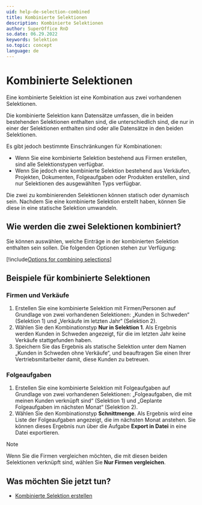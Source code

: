 ```yaml
---
uid: help-de-selection-combined
title: Kombinierte Selektionen
description: Kombinierte Selektionen
author: SuperOffice RnD
so.date: 06.29.2022
keywords: Selektion
so.topic: concept
language: de
---
```


# Kombinierte Selektionen

Eine kombinierte Selektion ist eine Kombination aus zwei vorhandenen Selektionen.

Die kombinierte Selektion kann Datensätze umfassen, die in beiden bestehenden Selektionen enthalten sind, die unterschiedlich sind, die nur in einer der Selektionen enthalten sind oder alle Datensätze in den beiden Selektionen.

Es gibt jedoch bestimmte Einschränkungen für Kombinationen:

* Wenn Sie eine kombinierte Selektion bestehend aus Firmen erstellen, sind alle Selektionstypen verfügbar.
* Wenn Sie jedoch eine kombinierte Selektion bestehend aus Verkäufen, Projekten, Dokumenten, Folgeaufgaben oder Produkten erstellen, sind nur Selektionen des ausgewählten Typs verfügbar.

Die zwei zu kombinierenden Selektionen können statisch oder dynamisch sein. Nachdem Sie eine kombinierte Selektion erstellt haben, können Sie diese in eine statische Selektion umwandeln.

## Wie werden die zwei Selektionen kombiniert?

Sie können auswählen, welche Einträge in der kombinierten Selektion enthalten sein sollen. Die folgenden Optionen stehen zur Verfügung:

[!include[Options for combining selections](includes/table-selection-combinations.md)]

## Beispiele für kombinierte Selektionen

### Firmen und Verkäufe

1. Erstellen Sie eine kombinierte Selektion mit Firmen/Personen auf Grundlage von zwei vorhandenen Selektionen: „Kunden in Schweden“ (Selektion 1) und „Verkäufe im letzten Jahr“ (Selektion 2).
2. Wählen Sie den Kombinationstyp **Nur in Selektion 1**. Als Ergebnis werden Kunden in Schweden angezeigt, für die im letzten Jahr keine Verkäufe stattgefunden haben.
3. Speichern Sie das Ergebnis als statische Selektion unter dem Namen „Kunden in Schweden ohne Verkäufe“, und beauftragen Sie einen Ihrer Vertriebsmitarbeiter damit, diese Kunden zu betreuen.

### Folgeaufgaben

1. Erstellen Sie eine kombinierte Selektion mit Folgeaufgaben auf Grundlage von zwei vorhandenen Selektionen: „Folgeaufgaben, die mit meinen Kunden verknüpft sind“ (Selektion 1) und „Geplante Folgeaufgaben im nächsten Monat“ (Selektion 2).
2. Wählen Sie den Kombinationstyp **Schnittmenge**. Als Ergebnis wird eine Liste der Folgeaufgaben angezeigt, die im nächsten Monat anstehen. Sie können dieses Ergebnis nun über die Aufgabe **Export in Datei** in eine Datei exportieren.

> [!NOTE]
> Wenn Sie die Firmen vergleichen möchten, die mit diesen beiden Selektionen verknüpft sind, wählen Sie **Nur Firmen vergleichen**.

## Was möchten Sie jetzt tun?

* [Kombinierte Selektion erstellen][1]

<!-- Referenced links -->
[1]: create/combine.md

<!-- Referenced images -->
